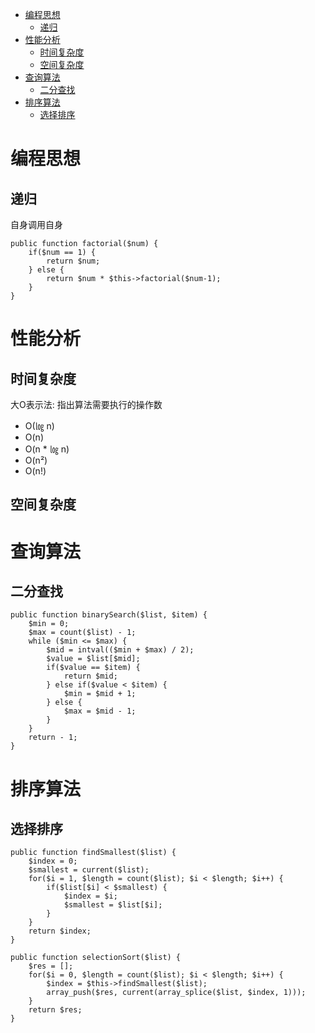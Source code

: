 * [编程思想](#编程思想)
  * [递归](#递归)
* [性能分析](#性能分析)
  * [时间复杂度](#时间复杂度)
  * [空间复杂度](#空间复杂度)
* [查询算法](#查询算法)
  * [二分查找](#二分查找)
* [排序算法](#排序算法)
  * [选择排序](#选择排序)

# 编程思想 #
## 递归 ##
自身调用自身
```
public function factorial($num) {
	if($num == 1) {
		return $num;
	} else {
		return $num * $this->factorial($num-1);
	}
}
```

# 性能分析 #
## 时间复杂度 ##
大O表示法: 指出算法需要执行的操作数
  - O(㏒ n)
  - O(n)
  - O(n * ㏒ n)
  - O(n²)
  - O(n!)
## 空间复杂度 ##

# 查询算法 #
## 二分查找 ##
```
public function binarySearch($list, $item) {
    $min = 0;    
	$max = count($list) - 1;  
	while ($min <= $max) {    
		$mid = intval(($min + $max) / 2);
		$value = $list[$mid];
		if($value == $item) {
			return $mid;
		} else if($value < $item) {
			$min = $mid + 1;
		} else {    
			$max = $mid - 1;    
		}    
	}    
	return - 1;    
}    
```

# 排序算法 #
## 选择排序 ##
```
public function findSmallest($list) {
	$index = 0;
	$smallest = current($list);
	for($i = 1, $length = count($list); $i < $length; $i++) {
		if($list[$i] < $smallest) {
			$index = $i;
			$smallest = $list[$i];
		}
	}
	return $index;
}

public function selectionSort($list) {
	$res = [];
	for($i = 0, $length = count($list); $i < $length; $i++) {
		$index = $this->findSmallest($list);
		array_push($res, current(array_splice($list, $index, 1)));
	}
	return $res;
}
```